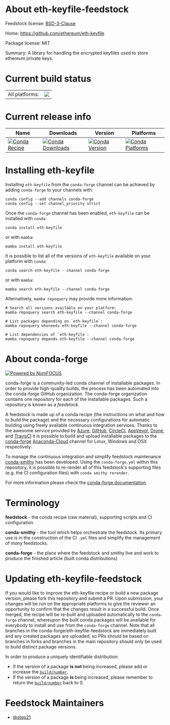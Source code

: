 About eth-keyfile-feedstock
===========================

Feedstock license: [BSD-3-Clause](https://github.com/conda-forge/eth-keyfile-feedstock/blob/main/LICENSE.txt)

Home: https://github.com/ethereum/eth-keyfile

Package license: MIT

Summary: A library for handling the encrypted keyfiles used to store ethereum private keys.

Current build status
====================


<table><tr><td>All platforms:</td>
    <td>
      <a href="https://dev.azure.com/conda-forge/feedstock-builds/_build/latest?definitionId=10593&branchName=main">
        <img src="https://dev.azure.com/conda-forge/feedstock-builds/_apis/build/status/eth-keyfile-feedstock?branchName=main">
      </a>
    </td>
  </tr>
</table>

Current release info
====================

| Name | Downloads | Version | Platforms |
| --- | --- | --- | --- |
| [![Conda Recipe](https://img.shields.io/badge/recipe-eth--keyfile-green.svg)](https://anaconda.org/conda-forge/eth-keyfile) | [![Conda Downloads](https://img.shields.io/conda/dn/conda-forge/eth-keyfile.svg)](https://anaconda.org/conda-forge/eth-keyfile) | [![Conda Version](https://img.shields.io/conda/vn/conda-forge/eth-keyfile.svg)](https://anaconda.org/conda-forge/eth-keyfile) | [![Conda Platforms](https://img.shields.io/conda/pn/conda-forge/eth-keyfile.svg)](https://anaconda.org/conda-forge/eth-keyfile) |

Installing eth-keyfile
======================

Installing `eth-keyfile` from the `conda-forge` channel can be achieved by adding `conda-forge` to your channels with:

```
conda config --add channels conda-forge
conda config --set channel_priority strict
```

Once the `conda-forge` channel has been enabled, `eth-keyfile` can be installed with `conda`:

```
conda install eth-keyfile
```

or with `mamba`:

```
mamba install eth-keyfile
```

It is possible to list all of the versions of `eth-keyfile` available on your platform with `conda`:

```
conda search eth-keyfile --channel conda-forge
```

or with `mamba`:

```
mamba search eth-keyfile --channel conda-forge
```

Alternatively, `mamba repoquery` may provide more information:

```
# Search all versions available on your platform:
mamba repoquery search eth-keyfile --channel conda-forge

# List packages depending on `eth-keyfile`:
mamba repoquery whoneeds eth-keyfile --channel conda-forge

# List dependencies of `eth-keyfile`:
mamba repoquery depends eth-keyfile --channel conda-forge
```


About conda-forge
=================

[![Powered by
NumFOCUS](https://img.shields.io/badge/powered%20by-NumFOCUS-orange.svg?style=flat&colorA=E1523D&colorB=007D8A)](https://numfocus.org)

conda-forge is a community-led conda channel of installable packages.
In order to provide high-quality builds, the process has been automated into the
conda-forge GitHub organization. The conda-forge organization contains one repository
for each of the installable packages. Such a repository is known as a *feedstock*.

A feedstock is made up of a conda recipe (the instructions on what and how to build
the package) and the necessary configurations for automatic building using freely
available continuous integration services. Thanks to the awesome service provided by
[Azure](https://azure.microsoft.com/en-us/services/devops/), [GitHub](https://github.com/),
[CircleCI](https://circleci.com/), [AppVeyor](https://www.appveyor.com/),
[Drone](https://cloud.drone.io/welcome), and [TravisCI](https://travis-ci.com/)
it is possible to build and upload installable packages to the
[conda-forge](https://anaconda.org/conda-forge) [Anaconda-Cloud](https://anaconda.org/)
channel for Linux, Windows and OSX respectively.

To manage the continuous integration and simplify feedstock maintenance
[conda-smithy](https://github.com/conda-forge/conda-smithy) has been developed.
Using the ``conda-forge.yml`` within this repository, it is possible to re-render all of
this feedstock's supporting files (e.g. the CI configuration files) with ``conda smithy rerender``.

For more information please check the [conda-forge documentation](https://conda-forge.org/docs/).

Terminology
===========

**feedstock** - the conda recipe (raw material), supporting scripts and CI configuration.

**conda-smithy** - the tool which helps orchestrate the feedstock.
                   Its primary use is in the construction of the CI ``.yml`` files
                   and simplify the management of *many* feedstocks.

**conda-forge** - the place where the feedstock and smithy live and work to
                  produce the finished article (built conda distributions)


Updating eth-keyfile-feedstock
==============================

If you would like to improve the eth-keyfile recipe or build a new
package version, please fork this repository and submit a PR. Upon submission,
your changes will be run on the appropriate platforms to give the reviewer an
opportunity to confirm that the changes result in a successful build. Once
merged, the recipe will be re-built and uploaded automatically to the
`conda-forge` channel, whereupon the built conda packages will be available for
everybody to install and use from the `conda-forge` channel.
Note that all branches in the conda-forge/eth-keyfile-feedstock are
immediately built and any created packages are uploaded, so PRs should be based
on branches in forks and branches in the main repository should only be used to
build distinct package versions.

In order to produce a uniquely identifiable distribution:
 * If the version of a package **is not** being increased, please add or increase
   the [``build/number``](https://docs.conda.io/projects/conda-build/en/latest/resources/define-metadata.html#build-number-and-string).
 * If the version of a package **is** being increased, please remember to return
   the [``build/number``](https://docs.conda.io/projects/conda-build/en/latest/resources/define-metadata.html#build-number-and-string)
   back to 0.

Feedstock Maintainers
=====================

* [@step21](https://github.com/step21/)

